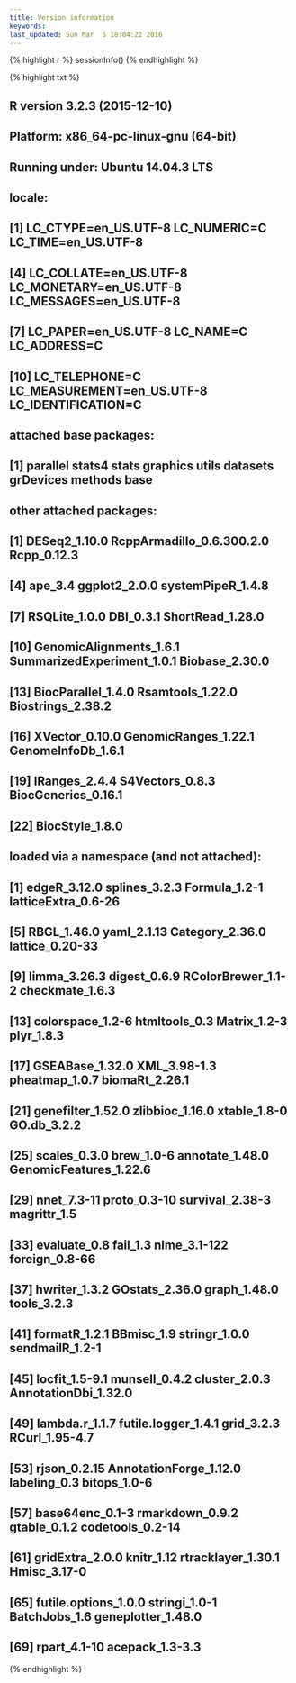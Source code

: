 ```yaml
---
title: Version information
keywords: 
last_updated: Sun Mar  6 18:04:22 2016
---
```



{% highlight r %}
sessionInfo()
{% endhighlight %}

{% highlight txt %}
## R version 3.2.3 (2015-12-10)
## Platform: x86_64-pc-linux-gnu (64-bit)
## Running under: Ubuntu 14.04.3 LTS
## 
## locale:
##  [1] LC_CTYPE=en_US.UTF-8       LC_NUMERIC=C               LC_TIME=en_US.UTF-8       
##  [4] LC_COLLATE=en_US.UTF-8     LC_MONETARY=en_US.UTF-8    LC_MESSAGES=en_US.UTF-8   
##  [7] LC_PAPER=en_US.UTF-8       LC_NAME=C                  LC_ADDRESS=C              
## [10] LC_TELEPHONE=C             LC_MEASUREMENT=en_US.UTF-8 LC_IDENTIFICATION=C       
## 
## attached base packages:
## [1] parallel  stats4    stats     graphics  utils     datasets  grDevices methods   base     
## 
## other attached packages:
##  [1] DESeq2_1.10.0              RcppArmadillo_0.6.300.2.0  Rcpp_0.12.3               
##  [4] ape_3.4                    ggplot2_2.0.0              systemPipeR_1.4.8         
##  [7] RSQLite_1.0.0              DBI_0.3.1                  ShortRead_1.28.0          
## [10] GenomicAlignments_1.6.1    SummarizedExperiment_1.0.1 Biobase_2.30.0            
## [13] BiocParallel_1.4.0         Rsamtools_1.22.0           Biostrings_2.38.2         
## [16] XVector_0.10.0             GenomicRanges_1.22.1       GenomeInfoDb_1.6.1        
## [19] IRanges_2.4.4              S4Vectors_0.8.3            BiocGenerics_0.16.1       
## [22] BiocStyle_1.8.0           
## 
## loaded via a namespace (and not attached):
##  [1] edgeR_3.12.0           splines_3.2.3          Formula_1.2-1          latticeExtra_0.6-26   
##  [5] RBGL_1.46.0            yaml_2.1.13            Category_2.36.0        lattice_0.20-33       
##  [9] limma_3.26.3           digest_0.6.9           RColorBrewer_1.1-2     checkmate_1.6.3       
## [13] colorspace_1.2-6       htmltools_0.3          Matrix_1.2-3           plyr_1.8.3            
## [17] GSEABase_1.32.0        XML_3.98-1.3           pheatmap_1.0.7         biomaRt_2.26.1        
## [21] genefilter_1.52.0      zlibbioc_1.16.0        xtable_1.8-0           GO.db_3.2.2           
## [25] scales_0.3.0           brew_1.0-6             annotate_1.48.0        GenomicFeatures_1.22.6
## [29] nnet_7.3-11            proto_0.3-10           survival_2.38-3        magrittr_1.5          
## [33] evaluate_0.8           fail_1.3               nlme_3.1-122           foreign_0.8-66        
## [37] hwriter_1.3.2          GOstats_2.36.0         graph_1.48.0           tools_3.2.3           
## [41] formatR_1.2.1          BBmisc_1.9             stringr_1.0.0          sendmailR_1.2-1       
## [45] locfit_1.5-9.1         munsell_0.4.2          cluster_2.0.3          AnnotationDbi_1.32.0  
## [49] lambda.r_1.1.7         futile.logger_1.4.1    grid_3.2.3             RCurl_1.95-4.7        
## [53] rjson_0.2.15           AnnotationForge_1.12.0 labeling_0.3           bitops_1.0-6          
## [57] base64enc_0.1-3        rmarkdown_0.9.2        gtable_0.1.2           codetools_0.2-14      
## [61] gridExtra_2.0.0        knitr_1.12             rtracklayer_1.30.1     Hmisc_3.17-0          
## [65] futile.options_1.0.0   stringi_1.0-1          BatchJobs_1.6          geneplotter_1.48.0    
## [69] rpart_4.1-10           acepack_1.3-3.3
{% endhighlight %}

